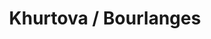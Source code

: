 ---
category: residents
layout: post
title: Khurtova / Bourlanges
profession: visual art
website: www.marieilsebourlanges.com 
website2: www.elenakhurtova.com
image: /images/residents/elenakhurtova_03.png
---